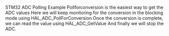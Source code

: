 STM32 ADC Polling Example Pollforconversion is the easiest way to get the ADC values Here we will keep monitoring for the conversion in the blocking mode using HAL_ADC_PollForConversion Once the conversion is complete, we can read the value using HAL_ADC_GetValue And finally we will stop the ADC.